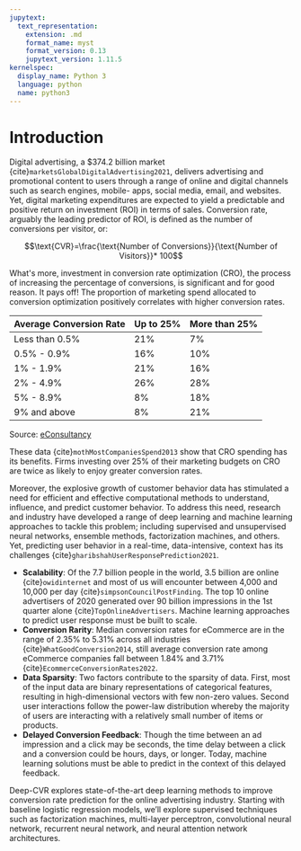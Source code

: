 ```yaml
---
jupytext:
  text_representation:
    extension: .md
    format_name: myst
    format_version: 0.13
    jupytext_version: 1.11.5
kernelspec:
  display_name: Python 3
  language: python
  name: python3
---
```

# Introduction
Digital advertising, a \$374.2 billion market {cite}`marketsGlobalDigitalAdvertising2021`, delivers advertising and promotional content to users through a range of online and digital channels such as search engines, mobile- apps, social media, email, and websites. Yet, digital marketing expenditures are expected to yield a predictable and positive return on investment (ROI) in terms of sales. Conversion rate, arguably the leading predictor of ROI, is defined as the number of conversions per visitor, or:

$$\text{CVR}=\frac{\text{Number of Conversions}}{\text{Number of Visitors}}* 100$$

What's more, investment in conversion rate optimization (CRO), the process of increasing the percentage of conversions, is significant and for good reason. It pays off! The proportion of marketing spend allocated to conversion optimization positively correlates with higher conversion rates.

|     Average Conversion Rate    |     Up to 25%    |     More than 25%    |
|--------------------------------|------------------|----------------------|
|     Less than 0.5%             |     21%          |     7%               |
|     0.5% - 0.9%                |     16%          |     10%              |
|     1% - 1.9%                  |     21%          |     16%              |
|     2% - 4.9%                  |     26%          |     28%              |
|     5% - 8.9%                  |     8%           |     18%              |
|     9% and above               |     8%           |     21%              |
Source: [eConsultancy](https://econsultancy.com/most-companies-spend-less-than-5-of-marketing-budgets-on-conversion-optimization/)

These data {cite}`mothMostCompaniesSpend2013` show that CRO spending has its benefits. Firms investing over 25% of their marketing budgets on CRO are twice as likely to enjoy greater conversion rates.

Moreover, the explosive growth of customer behavior data has stimulated a need for efficient and effective computational methods to understand, influence, and predict customer behavior. To address this need, research and industry have developed a range of deep learning and machine learning approaches to tackle this problem; including supervised and unsupervised neural networks, ensemble methods, factorization machines, and others. Yet, predicting user behavior in a real-time, data-intensive, context has its challenges {cite}`gharibshahUserResponsePrediction2021`.

-	**Scalability**: Of the 7.7 billion people in the world, 3.5 billion are online {cite}`owidinternet` and most of us will encounter between 4,000 and 10,000 per day {cite}`simpsonCouncilPostFinding`. The top 10 online advertisers of 2020 generated over 90 billion impressions in the 1st quarter alone {cite}`TopOnlineAdvertisers`. Machine learning approaches to predict user response must be built to scale.
-	**Conversion Rarity**: Median conversion rates for eCommerce are in the range of 2.35% to 5.31% across all industries {cite}`WhatGoodConversion2014`, still average conversion rate among eCommerce companies fall between 1.84% and 3.71% {cite}`EcommerceConversionRates2022`.
-	**Data Sparsity**: Two factors contribute to the sparsity of data. First, most of the input data are binary representations of categorical features, resulting in high-dimensional vectors with few non-zero values. Second user interactions follow the power-law distribution whereby the majority of users are interacting with a relatively small number of items or products.
-	**Delayed Conversion Feedback**: Though the time between an ad impression and a click may be seconds, the time delay between a click and a conversion could be hours, days, or longer. Today, machine learning solutions must be able to predict in the context of this delayed feedback.

Deep-CVR explores state-of-the-art deep learning methods to improve conversion rate prediction for the online advertising industry. Starting with baseline logistic regression models, we’ll explore supervised techniques such as factorization machines, multi-layer perceptron, convolutional neural network, recurrent neural network, and neural attention network architectures.

